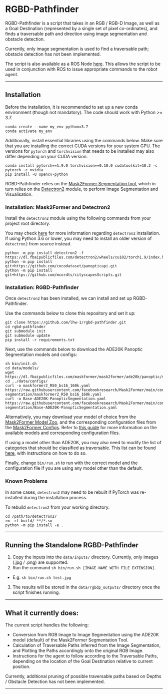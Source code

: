 # RGBD-Pathfinder

RGBD-Pathfinder is a script that takes in an RGB / RGB-D Image, as well as a Goal Destination (represented by a single set of pixel co-ordinates), and finds a traversable path and direction using image segmentation and obstacle detection.

Currently, only image segmentation is used to find a traversable path; obstacle detection has not been implemented.

The script is also available as a ROS Node [here](https://github.com/lhw-1/rgbd-pathfinder-ros). This allows the script to be used in conjunction with ROS to issue appropriate commands to the robot agent.

---

## Installation

Before the installation, it is recommended to set up a new conda environment (though not mandatory). The code should work with Python >= 3.7.

```
conda create --name my_env python=3.7
conda activate my_env
```

Additionally, install essential libraries using the commands below. Make sure that you are installing the correct CUDA versions for your system GPU. The versions for `pytorch` and `torchvision` that needs to be installed may also differ depending on your CUDA version.

```
conda install pytorch==1.9.0 torchvision==0.10.0 cudatoolkit=10.2 -c pytorch -c nvidia
pip install -U opencv-python
```

RGBD-Pathfinder relies on the [Mask2Former Segmentation tool](https://github.com/facebookresearch/Mask2Former), which in turn relies on the [Detectron2](https://github.com/facebookresearch/detectron2) module, to perform Image Segmentation and Visualisation. 

### Installation: Mask2Former and Detectron2

Install the `detectron2` module using the following commands from your project root directory.

You may check [here](https://detectron2.readthedocs.io/en/latest/tutorials/install.html) for more information regarding `detectron2` installation. If using Python 3.6 or lower, you may need to install an older version of `detectron2` from source instead.

```
python -m pip install detectron2 -f https://dl.fbaipublicfiles.com/detectron2/wheels/cu102/torch1.9/index.html
python -m pip install git+https://github.com/cocodataset/panopticapi.git
python -m pip install git+https://github.com/mcordts/cityscapesScripts.git
```

### Installation: RGBD-Pathfinder

Once `detectron2` has been installed, we can install and set up RGBD-Pathfinder.

Use the commands below to clone this repository and set it up:

```
git clone https://github.com/lhw-1/rgbd-pathfinder.git
cd rgbd-pathfinder
git submodule init
git submodule update
pip install -r requirements.txt
```

Next, use the commands below to download the ADE20K Panoptic Segmentation models and configs:

```
sh bin/init.sh
cd data/models/
wget https://dl.fbaipublicfiles.com/maskformer/mask2former/ade20k/panoptic/maskformer2_R50_bs16_160k/model_final_5c90d4.pkl
cd ../data/configs/
curl -o maskformer2_R50_bs16_160k.yaml https://raw.githubusercontent.com/facebookresearch/Mask2Former/main/configs/ade20k/panoptic-segmentation/maskformer2_R50_bs16_160k.yaml
curl -o Base-ADE20K-PanopticSegmentation.yaml https://raw.githubusercontent.com/facebookresearch/Mask2Former/main/configs/ade20k/panoptic-segmentation/Base-ADE20K-PanopticSegmentation.yaml

```

Alternatively, you may download your model of choice from the [Mask2Former Model Zoo](https://github.com/facebookresearch/Mask2Former/blob/main/MODEL_ZOO.md), and the corresponding configuration files from the [Mask2Former Configs](https://github.com/facebookresearch/Mask2Former/tree/main/configs). Refer to [this guide](https://github.com/facebookresearch/Mask2Former/blob/main/GETTING_STARTED.md) for more information on the available models and corresponding configuration files. 

If using a model other than ADE20K, you may also need to modify the list of categories that should be classified as traversable. This list can be found [here](https://github.com/lhw-1/rgbd-pathfinder/blob/main/src/standalone/traversable.py), with instructions on how to do so.

Finally, change `bin/run.sh` to run with the correct model and the configuration file if you are using any model other than the default.

### Known Problems

In some cases, `detectron2` may need to be rebuilt if PyTorch was re-installed during the installation process.

To rebuild `detectron2` from your working directory:

```
cd /path/to/detectron2/
rm -rf build/ **/*.so
python -m pip install -e .
```

---

## Running the Standalone RGBD-Pathfinder

1. Copy the inputs into the `data/inputs/` directory. Currently, only images (.jpg / .png) are supported.
2. Run the command `sh bin/run.sh [IMAGE NAME WITH FILE EXTENSION]`.
* E.g. `sh bin/run.sh test.jpg`
3. The results will be stored in the `data/rgbdp_outputs/` directory once the script finishes running. 

---

## What it currently does:

The current script handles the following:
- Conversion from RGB Image to Image Segmentation using the ADE20K model (default) of the Mask2Former Segmentation Tool.
- Calculation of Traversable Paths inferred from the Image Segmentation, and Plotting the Paths accordingly onto the original RGB Image.
- Instructions for the agent to follow according to the Traversable Paths, depending on the location of the Goal Destination relative to current position.

Currently, additional pruning of possible traversable paths based on Depths / Obstacle Detection has not been implemented.

---
